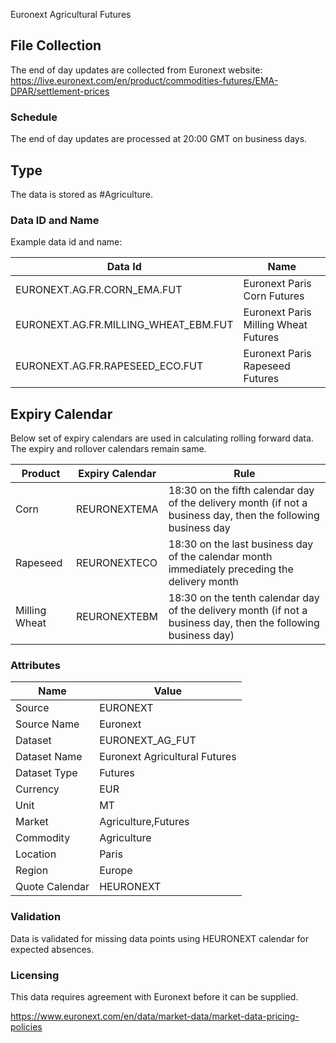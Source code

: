 Euronext Agricultural Futures

## File Collection

The end of day updates are collected from Euronext website: https://live.euronext.com/en/product/commodities-futures/EMA-DPAR/settlement-prices

### Schedule

The end of day updates are processed at 20:00 GMT on business days.

## Type

The data is stored as #Agriculture.

### Data ID and Name

Example data id and name:

|**Data Id**|**Name**|
|-|-|
|EURONEXT.AG.FR.CORN_EMA.FUT|Euronext Paris Corn Futures|
|EURONEXT.AG.FR.MILLING_WHEAT_EBM.FUT|Euronext Paris Milling Wheat Futures|
|EURONEXT.AG.FR.RAPESEED_ECO.FUT|Euronext Paris Rapeseed Futures|

## Expiry Calendar

Below set of expiry calendars are used in calculating rolling forward data. The expiry and rollover calendars remain same.

|Product|Expiry Calendar|Rule|
|-|-|-|
|Corn|REURONEXTEMA|18:30 on the fifth calendar day of the delivery month (if not a business day, then the following business day|
|Rapeseed|REURONEXTECO|18:30 on the last business day of the calendar month immediately preceding the delivery month|
|Milling Wheat|REURONEXTEBM|18:30 on the tenth calendar day of the delivery month (if not a business day, then the following business day)|

### Attributes

|Name|Value|
|-|-|
|Source|EURONEXT|
|Source Name|Euronext|
|Dataset|EURONEXT_AG_FUT|
|Dataset Name|Euronext Agricultural Futures|
|Dataset Type|Futures|
|Currency|EUR|
|Unit|MT|
|Market|Agriculture,Futures|
|Commodity|Agriculture|
|Location|Paris|
|Region|Europe|
|Quote Calendar|HEURONEXT|

### Validation

Data is validated for missing data points using HEURONEXT calendar for expected absences.

### Licensing

This data requires agreement with Euronext before it can be supplied.

https://www.euronext.com/en/data/market-data/market-data-pricing-policies